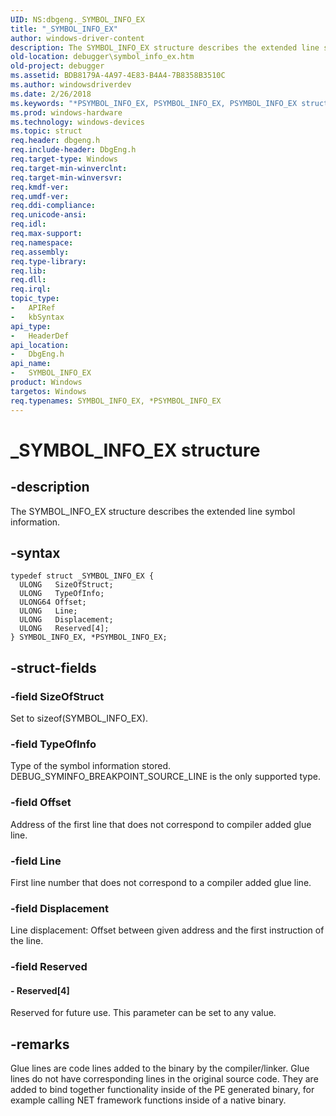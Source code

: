 ```yaml
---
UID: NS:dbgeng._SYMBOL_INFO_EX
title: "_SYMBOL_INFO_EX"
author: windows-driver-content
description: The SYMBOL_INFO_EX structure describes the extended line symbol information.
old-location: debugger\symbol_info_ex.htm
old-project: debugger
ms.assetid: BDB8179A-4A97-4E83-B4A4-7B8358B3510C
ms.author: windowsdriverdev
ms.date: 2/26/2018
ms.keywords: "*PSYMBOL_INFO_EX, PSYMBOL_INFO_EX, PSYMBOL_INFO_EX structure pointer [Windows Debugging], SYMBOL_INFO_EX, SYMBOL_INFO_EX structure [Windows Debugging], _SYMBOL_INFO_EX, dbgeng/PSYMBOL_INFO_EX, dbgeng/SYMBOL_INFO_EX, debugger.symbol_info_ex"
ms.prod: windows-hardware
ms.technology: windows-devices
ms.topic: struct
req.header: dbgeng.h
req.include-header: DbgEng.h
req.target-type: Windows
req.target-min-winverclnt: 
req.target-min-winversvr: 
req.kmdf-ver: 
req.umdf-ver: 
req.ddi-compliance: 
req.unicode-ansi: 
req.idl: 
req.max-support: 
req.namespace: 
req.assembly: 
req.type-library: 
req.lib: 
req.dll: 
req.irql: 
topic_type:
-	APIRef
-	kbSyntax
api_type:
-	HeaderDef
api_location:
-	DbgEng.h
api_name:
-	SYMBOL_INFO_EX
product: Windows
targetos: Windows
req.typenames: SYMBOL_INFO_EX, *PSYMBOL_INFO_EX
---
```


# _SYMBOL_INFO_EX structure


## -description


The SYMBOL_INFO_EX structure describes the extended line symbol information.


## -syntax


````
typedef struct _SYMBOL_INFO_EX {
  ULONG   SizeOfStruct;
  ULONG   TypeOfInfo;
  ULONG64 Offset;
  ULONG   Line;
  ULONG   Displacement;
  ULONG   Reserved[4];
} SYMBOL_INFO_EX, *PSYMBOL_INFO_EX;
````


## -struct-fields




### -field SizeOfStruct

Set to sizeof(SYMBOL_INFO_EX).


### -field TypeOfInfo

Type of the symbol information stored.  DEBUG_SYMINFO_BREAKPOINT_SOURCE_LINE is the only supported type.


### -field Offset

Address of the first line that does not correspond to compiler added glue line.


### -field Line

First line number that does not correspond to a compiler added glue line.


### -field Displacement

Line displacement: Offset between given address and the first instruction of the line.


### -field Reserved

 




#### - Reserved[4]

Reserved for future use. This parameter can be set to any value.


## -remarks



Glue lines are code lines added to the binary by the compiler/linker. Glue lines do not have corresponding lines in the original source code. They are added to bind together functionality inside of the PE generated binary, for example calling NET framework functions inside of a native binary.



